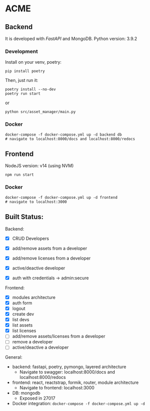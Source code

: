

# ACME

## Backend

It is developed with _FastAPI_ and MongoDB.
Python version: 3.9.2

### Development

Install on your venv, poetry:
```
pip install poetry
```

Then, just run it: 

```
poetry install --no-dev
poetry run start
```

or

```
python src/asset_manager/main.py
```


### Docker

```
docker-compose -f docker-compose.yml up -d backend db
# navigate to localhost:8000/docs and localhost:8000/redocs
```

## Frontend

NodeJS version: v14 (using NVM)

```
npm run start
```

### Docker
```
docker-compose -f docker-compose.yml up -d frontend
# navigate to localhost:3000
```


## Built Status:

Backend:
- [x] CRUD Developers
- [x] add/remove assets from a developer
- [x] add/remove licenses from a developer
- [x] active/deactive developer
- [x] auth with credentials -> admin:secure


Frontend:
- [x] modules architecture
- [x] auth form
- [x] logout
- [x] create dev
- [x] list devs
- [x] list assets
- [x] list licenses
- [ ] add/remove assets/licenses from a developer
- [ ] remove a developer
- [ ] active/deactive a developer

General:
- backend: fastapi, poetry, pymongo, layered architecture
    - Navigate to swagger: localhost:8000/docs and localhost:8000/redocs
- frontend: react, reactstrap, formik, router, module architecture
    - Navigate to frontend: localhost:3000
- DB: mongodb
    - Exposed in 27017
- Docker integration: ```docker-compose -f docker-compose.yml up -d```

